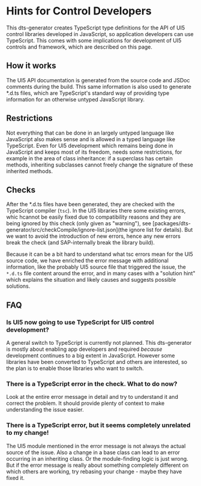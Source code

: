 # Hints for Control Developers

This dts-generator creates TypeScript type definitions for the API of UI5 control libraries developed in JavaScript, so application developers can use TypeScript. This comes with some implications for development of UI5 controls and framework, which are described on this page.

## How it works

The UI5 API documentation is generated from the source code and JSDoc comments during the build. This same information is also used to generate \*.d.ts files, which are TypeScript's standard way of providing type information for an otherwise untyped JavaScript library.

## Restrictions

Not everything that can be done in an largely untyped language like JavaScript also makes sense and is allowed in a typed language like TypeScript. Even for UI5 development which remains being done in JavaScript and keeps most of its freedom, needs some restrictions, for example in the area of class inheritance: if a superclass has certain methods, inheriting subclasses cannot freely change the signature of these inherited methods.

## Checks

After the \*.d.ts files have been generated, they are checked with the TypeScript compiler (`tsc`). In the UI5 libraries there some existing errors, whic hcannot be easily fixed due to compatibility reasons and they are being ignored by this check (only given as "warning"), see [packages/dts-generator/src/checkCompile/ignore-list.json](the ignore list for details). But we want to avoid the introduction of new errors, hence any new errors break the check (and SAP-internally break the library build).

Because it can be a bit hard to understand what tsc errors mean for the UI5 source code, we have enriched the error message with additional information, like the probably UI5 source file that triggered the issue, the `*.d.ts` file content around the error, and in many cases with a "solution hint" which explains the situation and likely causes and suggests possible solutions.

## FAQ

### Is UI5 now going to use TypeScript for UI5 control development?

A general switch to TypeScript is currently not planned. This dts-generator is mostly about enabling app developers and required _because_ development continues to a big extent in JavaScript. However some libraries have been converted to TypeScript and others are interested, so the plan is to enable those libraries who want to switch.

### There is a TypeScript error in the check. What to do now?

Look at the entire error message in detail and try to understand it and correct the problem. It should provide plenty of context to make understanding the issue easier.

### There is a TypeScript error, but it seems completely unrelated to my change!

The UI5 module mentioned in the error message is not always the actual source of the issue. Also a change in a base class can lead to an error occurring in an inheriting class. Or the module-finding logic is just wrong. But if the error message is really about something completely different on which others are working, try rebasing your change - maybe they have fixed it.
